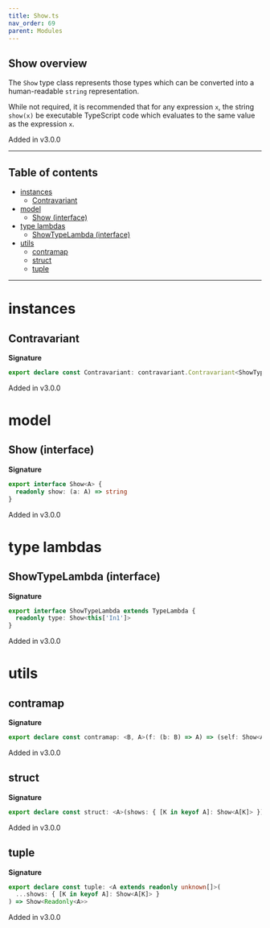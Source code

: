 ```yaml
---
title: Show.ts
nav_order: 69
parent: Modules
---
```


## Show overview

The `Show` type class represents those types which can be converted into
a human-readable `string` representation.

While not required, it is recommended that for any expression `x`, the
string `show(x)` be executable TypeScript code which evaluates to the same
value as the expression `x`.

Added in v3.0.0

---

<h2 class="text-delta">Table of contents</h2>

- [instances](#instances)
  - [Contravariant](#contravariant)
- [model](#model)
  - [Show (interface)](#show-interface)
- [type lambdas](#type-lambdas)
  - [ShowTypeLambda (interface)](#showtypelambda-interface)
- [utils](#utils)
  - [contramap](#contramap)
  - [struct](#struct)
  - [tuple](#tuple)

---

# instances

## Contravariant

**Signature**

```ts
export declare const Contravariant: contravariant.Contravariant<ShowTypeLambda>
```

Added in v3.0.0

# model

## Show (interface)

**Signature**

```ts
export interface Show<A> {
  readonly show: (a: A) => string
}
```

Added in v3.0.0

# type lambdas

## ShowTypeLambda (interface)

**Signature**

```ts
export interface ShowTypeLambda extends TypeLambda {
  readonly type: Show<this['In1']>
}
```

Added in v3.0.0

# utils

## contramap

**Signature**

```ts
export declare const contramap: <B, A>(f: (b: B) => A) => (self: Show<A>) => Show<B>
```

Added in v3.0.0

## struct

**Signature**

```ts
export declare const struct: <A>(shows: { [K in keyof A]: Show<A[K]> }) => Show<{ readonly [K in keyof A]: A[K] }>
```

Added in v3.0.0

## tuple

**Signature**

```ts
export declare const tuple: <A extends readonly unknown[]>(
  ...shows: { [K in keyof A]: Show<A[K]> }
) => Show<Readonly<A>>
```

Added in v3.0.0

